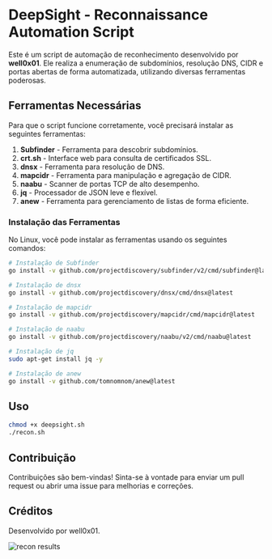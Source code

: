 # DeepSight - Reconnaissance Automation Script

Este é um script de automação de reconhecimento desenvolvido por **well0x01**. Ele realiza a enumeração de subdomínios, resolução DNS, CIDR e portas abertas de forma automatizada, utilizando diversas ferramentas poderosas.

## Ferramentas Necessárias

Para que o script funcione corretamente, você precisará instalar as seguintes ferramentas:

1. **Subfinder** - Ferramenta para descobrir subdomínios.
2. **crt.sh** - Interface web para consulta de certificados SSL.
3. **dnsx** - Ferramenta para resolução de DNS.
4. **mapcidr** - Ferramenta para manipulação e agregação de CIDR.
5. **naabu** - Scanner de portas TCP de alto desempenho.
6. **jq** - Processador de JSON leve e flexível.
7. **anew** - Ferramenta para gerenciamento de listas de forma eficiente.

### Instalação das Ferramentas

No Linux, você pode instalar as ferramentas usando os seguintes comandos:

```bash
# Instalação de Subfinder
go install -v github.com/projectdiscovery/subfinder/v2/cmd/subfinder@latest

# Instalação de dnsx
go install -v github.com/projectdiscovery/dnsx/cmd/dnsx@latest

# Instalação de mapcidr
go install -v github.com/projectdiscovery/mapcidr/cmd/mapcidr@latest

# Instalação de naabu
go install -v github.com/projectdiscovery/naabu/v2/cmd/naabu@latest

# Instalação de jq
sudo apt-get install jq -y

# Instalação de anew
go install -v github.com/tomnomnom/anew@latest
```

## Uso

```bash
chmod +x deepsight.sh
./recon.sh
```

## Contribuição

Contribuições são bem-vindas! Sinta-se à vontade para enviar um pull request ou abrir uma issue para melhorias e correções.

## Créditos

Desenvolvido por well0x01.


![recon results](https://github.com/well0x01/recon.sh/blob/main/results-recon-sh.png)
